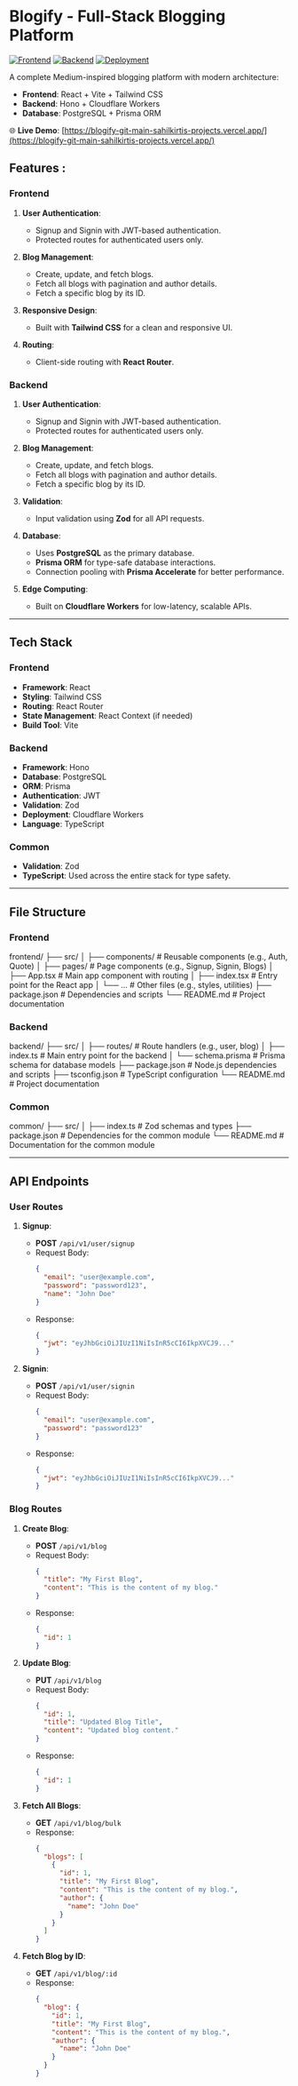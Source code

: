 # Blogify - Full-Stack Blogging Platform

[![Frontend](https://img.shields.io/badge/frontend-react-%2361DAFB.svg?logo=react)](https://reactjs.org/)
[![Backend](https://img.shields.io/badge/backend-hono-%2343853D.svg?logo=hono)](https://hono.dev/)
[![Deployment](https://img.shields.io/badge/deployed-vercel/cloudflare-%23F38020.svg?logo=cloudflare)](https://blogify-git-main-sahilkirtis-projects.vercel.app/)

A complete Medium-inspired blogging platform with modern architecture:

- **Frontend**: React + Vite + Tailwind CSS
- **Backend**: Hono + Cloudflare Workers
- **Database**: PostgreSQL + Prisma ORM

🌐 **Live Demo**: [https://blogify-git-main-sahilkirtis-projects.vercel.app/](https://blogify-git-main-sahilkirtis-projects.vercel.app/)


## **Features** :

### **Frontend**
1. **User Authentication**:
   - Signup and Signin with JWT-based authentication.
   - Protected routes for authenticated users only.

2. **Blog Management**:
   - Create, update, and fetch blogs.
   - Fetch all blogs with pagination and author details.
   - Fetch a specific blog by its ID.

3. **Responsive Design**:
   - Built with **Tailwind CSS** for a clean and responsive UI.

4. **Routing**:
   - Client-side routing with **React Router**.

### **Backend**
1. **User Authentication**:
   - Signup and Signin with JWT-based authentication.
   - Protected routes for authenticated users only.

2. **Blog Management**:
   - Create, update, and fetch blogs.
   - Fetch all blogs with pagination and author details.
   - Fetch a specific blog by its ID.

3. **Validation**:
   - Input validation using **Zod** for all API requests.

4. **Database**:
   - Uses **PostgreSQL** as the primary database.
   - **Prisma ORM** for type-safe database interactions.
   - Connection pooling with **Prisma Accelerate** for better performance.

5. **Edge Computing**:
   - Built on **Cloudflare Workers** for low-latency, scalable APIs.

---

## **Tech Stack**

### **Frontend**
- **Framework**: React
- **Styling**: Tailwind CSS
- **Routing**: React Router
- **State Management**: React Context (if needed)
- **Build Tool**: Vite

### **Backend**
- **Framework**: Hono
- **Database**: PostgreSQL
- **ORM**: Prisma
- **Authentication**: JWT
- **Validation**: Zod
- **Deployment**: Cloudflare Workers
- **Language**: TypeScript

### **Common**
- **Validation**: Zod
- **TypeScript**: Used across the entire stack for type safety.

---

## **File Structure**

### **Frontend**
   frontend/
   ├── src/
   │ ├── components/ # Reusable components (e.g., Auth, Quote)
   │ ├── pages/ # Page components (e.g., Signup, Signin, Blogs)
   │ ├── App.tsx # Main app component with routing
   │ ├── index.tsx # Entry point for the React app
   │ └── ... # Other files (e.g., styles, utilities)
   ├── package.json # Dependencies and scripts
   └── README.md # Project documentation

### **Backend**
   backend/
   ├── src/
   │ ├── routes/ # Route handlers (e.g., user, blog)
   │ ├── index.ts # Main entry point for the backend
   │ └── schema.prisma # Prisma schema for database models
   ├── package.json # Node.js dependencies and scripts
   ├── tsconfig.json # TypeScript configuration
   └── README.md # Project documentation


### **Common**
   common/
   ├── src/
   │ ├── index.ts # Zod schemas and types
   ├── package.json # Dependencies for the common module
   └── README.md # Documentation for the common module
   

---

## **API Endpoints**

### **User Routes**
1. **Signup**:
   - **POST** `/api/v1/user/signup`
   - Request Body:
     ```json
     {
       "email": "user@example.com",
       "password": "password123",
       "name": "John Doe"
     }
     ```
   - Response:
     ```json
     {
       "jwt": "eyJhbGciOiJIUzI1NiIsInR5cCI6IkpXVCJ9..."
     }
     ```

2. **Signin**:
   - **POST** `/api/v1/user/signin`
   - Request Body:
     ```json
     {
       "email": "user@example.com",
       "password": "password123"
     }
     ```
   - Response:
     ```json
     {
       "jwt": "eyJhbGciOiJIUzI1NiIsInR5cCI6IkpXVCJ9..."
     }
     ```

### **Blog Routes**
1. **Create Blog**:
   - **POST** `/api/v1/blog`
   - Request Body:
     ```json
     {
       "title": "My First Blog",
       "content": "This is the content of my blog."
     }
     ```
   - Response:
     ```json
     {
       "id": 1
     }
     ```

2. **Update Blog**:
   - **PUT** `/api/v1/blog`
   - Request Body:
     ```json
     {
       "id": 1,
       "title": "Updated Blog Title",
       "content": "Updated blog content."
     }
     ```
   - Response:
     ```json
     {
       "id": 1
     }
     ```

3. **Fetch All Blogs**:
   - **GET** `/api/v1/blog/bulk`
   - Response:
     ```json
     {
       "blogs": [
         {
           "id": 1,
           "title": "My First Blog",
           "content": "This is the content of my blog.",
           "author": {
             "name": "John Doe"
           }
         }
       ]
     }
     ```

4. **Fetch Blog by ID**:
   - **GET** `/api/v1/blog/:id`
   - Response:
     ```json
     {
       "blog": {
         "id": 1,
         "title": "My First Blog",
         "content": "This is the content of my blog.",
         "author": {
           "name": "John Doe"
         }
       }
     }
     ```



